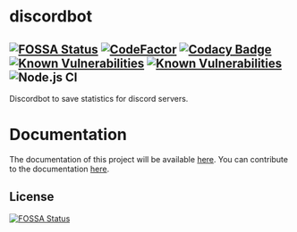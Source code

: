 # discordbot
[![FOSSA Status](https://app.fossa.com/api/projects/git%2Bgithub.com%2FAzorimor%2Fdiscordbot.svg?type=shield)](https://app.fossa.com/projects/git%2Bgithub.com%2FAzorimor%2Fdiscordbot?ref=badge_shield)
[![CodeFactor](https://www.codefactor.io/repository/github/azorimor/azolyzer/badge)](https://www.codefactor.io/repository/github/azorimor/azolyzer)
[![Codacy Badge](https://app.codacy.com/project/badge/Grade/4b9ef67d00ff4cd186f263b6d80abfa3)](https://www.codacy.com/manual/Azorimor/discordbot?utm_source=github.com&amp;utm_medium=referral&amp;utm_content=Azorimor/discordbot&amp;utm_campaign=Badge_Grade)
[![Known Vulnerabilities](https://snyk.io/test/github/Azorimor/discordbot/badge.svg?targetFile=angular-frontend/package.json)](https://snyk.io/test/github/Azorimor/discordbot?targetFile=angular-frontend/package.json)
[![Known Vulnerabilities](https://snyk.io/test/github/Azorimor/discordbot/badge.svg?targetFile=backend/package.json)](https://snyk.io/test/github/Azorimor/discordbot?targetFile=backend/package.json)
![Node.js CI](https://github.com/Azorimor/discordbot/workflows/Node.js%20CI/badge.svg?branch=master)
----------
Discordbot to save statistics for discord servers.
# Documentation
The documentation of this project will be available [here](https://azorimor.github.io/azolyzer-docs/). You can contribute to the documentation [here](https://github.com/Azorimor/azolyzer-docs).
## License
[![FOSSA Status](https://app.fossa.com/api/projects/git%2Bgithub.com%2FAzorimor%2Fdiscordbot.svg?type=large)](https://app.fossa.com/projects/git%2Bgithub.com%2FAzorimor%2Fdiscordbot?ref=badge_large)
